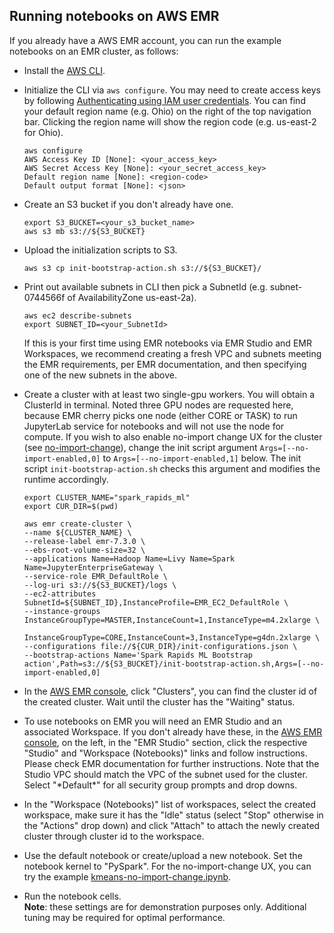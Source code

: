 ## Running notebooks on AWS EMR 

If you already have a AWS EMR account, you can run the example notebooks on an EMR cluster, as follows:
- Install the [AWS CLI](https://docs.aws.amazon.com/emr/latest/EMR-on-EKS-DevelopmentGuide/setting-up-cli.html).
- Initialize the CLI via `aws configure`. You may need to create access keys by following [Authenticating using IAM user credentials](https://docs.aws.amazon.com/cli/latest/userguide/cli-authentication-user.html). You can find your default region name (e.g. Ohio) on the right of the top navigation bar. Clicking the region name will show the region code (e.g. us-east-2 for Ohio). 
  ```
  aws configure
  AWS Access Key ID [None]: <your_access_key>
  AWS Secret Access Key [None]: <your_secret_access_key>
  Default region name [None]: <region-code>
  Default output format [None]: <json>
  ```
- Create an S3 bucket if you don't already have one.
  ```
  export S3_BUCKET=<your_s3_bucket_name>
  aws s3 mb s3://${S3_BUCKET}
  ```
- Upload the initialization scripts to S3.
  ```
  aws s3 cp init-bootstrap-action.sh s3://${S3_BUCKET}/
  ```
- Print out available subnets in CLI then pick a SubnetId (e.g. subnet-0744566f of AvailabilityZone us-east-2a).

  ```
  aws ec2 describe-subnets
  export SUBNET_ID=<your_SubnetId>
  ```
  
  If this is your first time using EMR notebooks via EMR Studio and EMR Workspaces, we recommend creating a fresh VPC and subnets meeting the EMR requirements, per EMR documentation, and then specifying one of the new subnets in the above.

- Create a cluster with at least two single-gpu workers. You will obtain a ClusterId in terminal. Noted three GPU nodes are requested here, because EMR cherry picks one node (either CORE or TASK) to run JupyterLab service for notebooks and will not use the node for compute.
  If you wish to also enable no-import change UX for the cluster (see [no-import-change](../README.md#no-import-change)), change the init script argument `Args=[--no-import-enabled,0]` to `Args=[--no-import-enabled,1]` below.   The init script `init-bootstrap-action.sh` checks this argument and modifies the runtime accordingly.

  ```
  export CLUSTER_NAME="spark_rapids_ml"
  export CUR_DIR=$(pwd)

  aws emr create-cluster \
  --name ${CLUSTER_NAME} \
  --release-label emr-7.3.0 \
  --ebs-root-volume-size=32 \
  --applications Name=Hadoop Name=Livy Name=Spark Name=JupyterEnterpriseGateway \
  --service-role EMR_DefaultRole \
  --log-uri s3://${S3_BUCKET}/logs \
  --ec2-attributes SubnetId=${SUBNET_ID},InstanceProfile=EMR_EC2_DefaultRole \
  --instance-groups InstanceGroupType=MASTER,InstanceCount=1,InstanceType=m4.2xlarge \
                    InstanceGroupType=CORE,InstanceCount=3,InstanceType=g4dn.2xlarge \
  --configurations file://${CUR_DIR}/init-configurations.json \
  --bootstrap-actions Name='Spark Rapids ML Bootstrap action',Path=s3://${S3_BUCKET}/init-bootstrap-action.sh,Args=[--no-import-enabled,0]
  ```
- In the [AWS EMR console](https://console.aws.amazon.com/emr/), click "Clusters", you can find the cluster id of the created cluster. Wait until the cluster has the "Waiting" status. 
- To use notebooks on EMR you will need an EMR Studio and an associated Workspace.   If you don't already have these, in the [AWS EMR console](https://console.aws.amazon.com/emr/), on the left, in the "EMR Studio" section, click the respective "Studio" and "Workspace (Notebooks)" links and follow instructions.  Please check EMR documentation for further instructions.  Note that the Studio VPC should match the VPC of the subnet used for the cluster.  Select "\*Default\*" for all security group prompts and drop downs. 

- In the "Workspace (Notebooks)" list of workspaces, select the created workspace, make sure it has the "Idle" status (select "Stop" otherwise in the "Actions" drop down) and click "Attach" to attach the newly created cluster through cluster id to the workspace.

- Use the default notebook or create/upload a new notebook. Set the notebook kernel to "PySpark".  For the no-import-change UX, you can try the example [kmeans-no-import-change.ipynb](../kmeans-no-import-change.ipynb).

- Run the notebook cells.  
  **Note**: these settings are for demonstration purposes only.  Additional tuning may be required for optimal performance.

